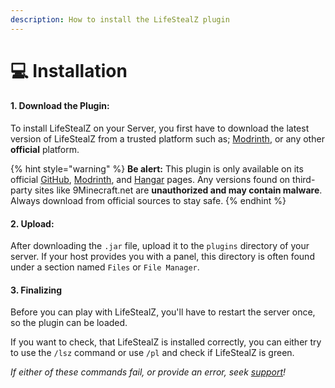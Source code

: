 ```yaml
---
description: How to install the LifeStealZ plugin
---
```


# 💻 Installation

#### 1.  Download the Plugin:

To install LifeStealZ on your Server, you first have to download the latest version of LifeStealZ from a trusted platform such as; [Modrinth](https://modrinth.com/plugin/lifestealz/versions), or any other **official** platform.

{% hint style="warning" %}
**Be alert:** This plugin is only available on its official [GitHub](https://github.com/KartoffelChipss/LifeStealZ), [Modrinth](https://modrinth.com/plugin/lifestealz), and [Hangar](https://hangar.papermc.io/KartoffelChipss/LifestealZ) pages. Any versions found on third-party sites like 9Minecraft.net are **unauthorized and may contain malware**. Always download from official sources to stay safe.
{% endhint %}

#### 2. Upload:

After downloading the `.jar` file, upload it to the `plugins` directory of your server.  If your host provides you with a panel, this directory is often found under a section named `Files` or `File Manager`.

#### 3. Finalizing

Before you can play with LifeStealZ, you'll have to restart the server once, so the plugin can be loaded.

If you want to check, that LifeStealZ is installed correctly, you can either try to use the `/lsz` command or use `/pl` and check if LifeStealZ is green.

_If either of these commands fail, or provide an error, seek_ [_support_](https://strassburger.org/discord)_!_
